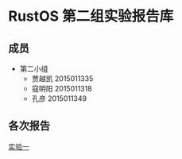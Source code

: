 # RustOS 第二组实验报告库

## 成员 ##

- 第二小组
	- 贾越凯 2015011335
	- 寇明阳 2015011318
	- 孔彦 2015011349

## 各次报告

[实验一](https://github.com/oscourse-tsinghua/RustOS/wiki/%E5%AE%9E%E9%AA%8C%E4%B8%80)